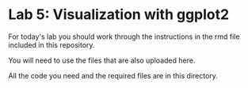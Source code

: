 # Lab 5: Visualization with ggplot2

For today's lab you should work through the instructions in the rmd file included in this repository. 

You will need to use the files that are also uploaded here.

All the code you need and the required files are in this directory.


